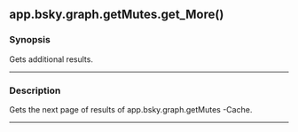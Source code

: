 app.bsky.graph.getMutes.get_More()
----------------------------------




### Synopsis
Gets additional results.



---


### Description

Gets the next page of results of app.bsky.graph.getMutes -Cache.



---
